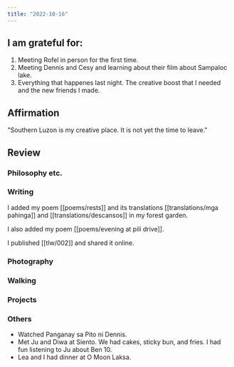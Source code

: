 ```yaml
---
title: "2022-10-16"
---
```

## I am grateful for:
1. Meeting Rofel in person for the first time.
2. Meeting Dennis and Cesy and learning about their film about Sampaloc lake.
3. Everything that happenes last night. The creative boost that I needed and the new friends I made.

## Affirmation

"Southern Luzon is my creative place. It is not yet the time to leave."

## Review
### Philosophy etc.

### Writing

I added my poem [[poems/rests]] and its translations [[translations/mga pahinga]] and [[translations/descansos]] in my forest garden.

I also added my poem [[poems/evening at pili drive]].

I published [[tlw/002]] and shared it online.

### Photography

### Walking

### Projects

### Others

- Watched Panganay sa Pito ni Dennis.
- Met Ju and Diwa at Siento. We had cakes, sticky bun, and fries. I had fun listening to Ju about Ben 10.
- Lea and I had dinner at O Moon Laksa.
